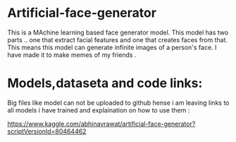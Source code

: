 # Artificial-face-generator

This is a MAchine learning based face generator model. This model has two parts .. one that extract facial features and one that creates faces from that.
This means this model can generate infinite images of a person's face. I have made it to make memes of my friends .




# Models,dataseta and code links:

Big files like model can not be uploaded to github hense i am leaving links to all models i have trained and explaination on how to use them :

https://www.kaggle.com/abhinavrawat/artificial-face-generator?scriptVersionId=80464462
